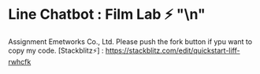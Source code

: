 # Line Chatbot : Film Lab ⚡️ "\n"
Assignment Emetworks Co., Ltd.
Please push the fork button if ypu want to copy my code.
[Stackblitz⚡️] : https://stackblitz.com/edit/quickstart-liff-rwhcfk
